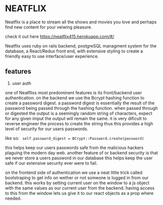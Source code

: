 # NEATFLIX

Neatflix is a place to stream all the shows and movies you love and perhaps find new content for your veiwing pleasure.

check it out here https://neatflix415.herokuapp.com/#/

Neatflix uses ruby on rails backend, postgreSQL managment system for the database,
a React/Redux front end, with extensive styling to create a friendly easy to use interface/user experience.


## features

1. user auth
  
  one of Neatflixs most predominent features is its front/backend user authentication.
  on the backend we use the Bcrypt hashing function to create a password digest.
  a password digest is essentially the result of the password being passed through the hashing function.
  when passed through or digested the output is a seemingly random string of characters, expect for any given imput 
  the output will remain the same. it is very dificult to reverse engineer the process to create the string thus this 
  provides a high level of security for our users passwords.
  
  like so: ` self.password_digest = BCrypt::Password.create(password)`
  
  this helps keep our users passwords safe from the malicious hackers plaguing the modern day web.
  another feature of or backend security is that we never store a users password in our database this
  helps keep the user safe if our extensive security ever were to fail.
  
  on the frontend side of authentication we use a neat little trick called bootstraping to get info on
  wether or not someone is logged in from our backend. this works by setting current user on the window to a js object with the 
  same values as our current user from the backend. having access to this from the window lets us give it to our react objects 
  as a prop where needed.
 
